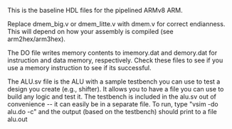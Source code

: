 This is the baseline HDL files for the pipelined ARMv8 ARM.

Replace dmem_big.v or dmem_litte.v with dmem.v for correct endianness.
This will depend on how your assembly is compiled (see arm2hex/arm3hex).

The DO file writes memory contents to imemory.dat and demory.dat for
instruction and data memory, respectively.  Check these files to see
if you use a memory instruction to see if its successful.

The ALU.sv file is the ALU with a sample testbench you can use to test
a design you create  (e.g., shifter).  It allows you to have a file
you can use to build any logic and test it.  The testbench is included
in the alu.sv out of convenience -- it can easily be in a separate
file.  To run, type "vsim -do alu.do -c" and the output (based on the
testbench) should print to a file alu.out


